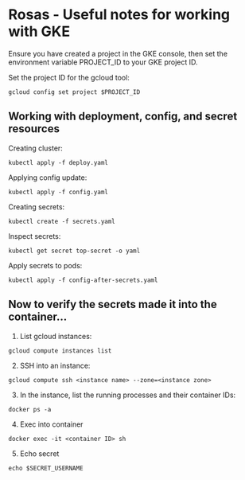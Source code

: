 # Rosas - Useful notes for working with GKE

Ensure you have created a project in the GKE console, then set the environment variable PROJECT_ID to your GKE project ID.

Set the project ID for the gcloud tool:

```
gcloud config set project $PROJECT_ID
```

## Working with deployment, config, and secret resources

Creating cluster:

```
kubectl apply -f deploy.yaml
```

Applying config update:

```
kubectl apply -f config.yaml
```

Creating secrets:

```
kubectl create -f secrets.yaml
```

Inspect secrets:

```
kubectl get secret top-secret -o yaml
```

Apply secrets to pods:

```
kubectl apply -f config-after-secrets.yaml
```

## Now to verify the secrets made it into the container...

1. List gcloud instances:

```
gcloud compute instances list
```

2. SSH into an instance:

```
gcloud compute ssh <instance name> --zone=<instance zone>
```

3. In the instance, list the running processes and their container IDs:

```
docker ps -a
```

4. Exec into container

```
docker exec -it <container ID> sh
```

5. Echo secret

```
echo $SECRET_USERNAME
```